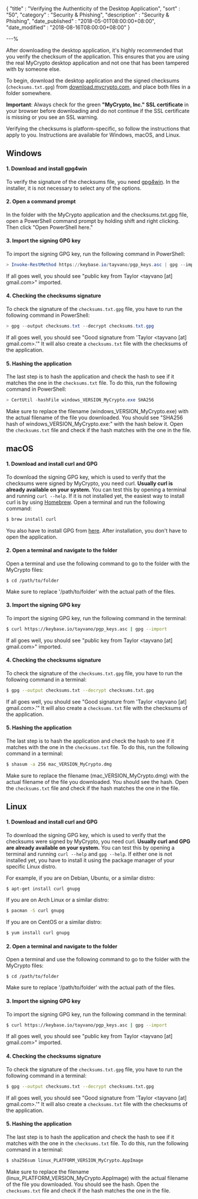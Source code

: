 {
"title"       : "Verifying the Authenticity of the Desktop Application",
"sort"        : "50",
"category"    : "Security & Phishing",
"description" : "Security & Phishing",
"date_published" : "2018-05-01T08:00:00+08:00",
"date_modified"  : "2018-08-16T08:00:00+08:00"
}

---%

After downloading the desktop application, it's highly recommended that you verify the checksum of the application. This ensures that you are using the real MyCrypto desktop application and not one that has been tampered with by someone else.

To begin, download the desktop application and the signed checksums (`checksums.txt.gpg`) from [download.mycrypto.com](https://download.mycrypto.com/), and place both files in a folder somewhere.

**Important**: Always check for the green **"MyCrypto, Inc." SSL certificate** in your browser before downloading and do not continue if the SSL certificate is missing or you see an SSL warning.

Verifying the checksums is platform-specific, so follow the instructions that apply to you. Instructions are available for Windows, macOS, and Linux.

## Windows
#### 1. Download and install gpg4win
To verify the signature of the checksums file, you need [gpg4win](https://gpg4win.org/get-gpg4win.html). In the installer, it is not necessary to select any of the options.

#### 2. Open a command prompt
In the folder with the MyCrypto application and the checksums.txt.gpg file, open a PowerShell command prompt by holding shift and right clicking. Then click "Open PowerShell here."

#### 3. Import the signing GPG key
To import the signing GPG key, run the following command in PowerShell:
```powershell
> Invoke-RestMethod https://keybase.io/tayvano/pgp_keys.asc | gpg --import
```
If all goes well, you should see "public key from Taylor <tayvano [at] gmail.com>" imported.

#### 4. Checking the checksums signature
To check the signature of the `checksums.txt.gpg` file, you have to run the following command in PowerShell:
```powershell
> gpg --output checksums.txt --decrypt checksums.txt.gpg
```
If all goes well, you should see "Good signature from 'Taylor <tayvano [at] gmail.com>.'" It will also create a `checksums.txt` file with the checksums of the application.

#### 5. Hashing the application
The last step is to hash the application and check the hash to see if it matches the one in the `checksums.txt` file. To do this, run the following command in PowerShell:
```powershell
> CertUtil -hashFile windows_VERSION_MyCrypto.exe SHA256
```
Make sure to replace the filename (windows_VERSION_MyCrypto.exe) with the actual filename of the file you downloaded. You should see "SHA256 hash of windows_VERSION_MyCrypto.exe:" with the hash below it. Open the `checksums.txt` file and check if the hash matches with the one in the file.

## macOS
#### 1. Download and install curl and GPG
To download the signing GPG key, which is used to verify that the checksums were signed by MyCrypto, you need curl. **Usually curl is already available on your system.** You can test this by opening a terminal and running `curl --help`. If it is not installed yet, the easiest way to install curl is by using [Homebrew](https://brew.sh/). Open a terminal and run the following command:
```bash
$ brew install curl
```
You also have to install GPG from [here](https://gpgtools.org/). After installation, you don't have to open the application.

#### 2. Open a terminal and navigate to the folder
Open a terminal and use the following command to go to the folder with the MyCrypto files:
```
$ cd /path/to/folder
```
Make sure to replace '/path/to/folder' with the actual path of the files.

#### 3. Import the signing GPG key
To import the signing GPG key, run the following command in the terminal:
```bash
$ curl https://keybase.io/tayvano/pgp_keys.asc | gpg --import
```
If all goes well, you should see "public key from Taylor <tayvano [at] gmail.com>" imported.

#### 4. Checking the checksums signature
To check the signature of the `checksums.txt.gpg` file, you have to run the following command in a terminal:
```bash
$ gpg --output checksums.txt --decrypt checksums.txt.gpg
```
If all goes well, you should see "Good signature from 'Taylor <tayvano [at] gmail.com>.'" It will also create a `checksums.txt` file with the checksums of the application.

#### 5. Hashing the application
The last step is to hash the application and check the hash to see if it matches with the one in the `checksums.txt` file. To do this, run the following command in a terminal:
```bash
$ shasum -a 256 mac_VERSION_MyCrypto.dmg
```
Make sure to replace the filename (mac_VERSION_MyCrypto.dmg) with the actual filename of the file you downloaded. You should see the hash. Open the `checksums.txt` file and check if the hash matches the one in the file.

## Linux
#### 1. Download and install curl and GPG
To download the signing GPG key, which is used to verify that the checksums were signed by MyCrypto, you need curl. **Usually curl and GPG are already available on your system.** You can test this by opening a terminal and running `curl --help` and `gpg --help`. If either one is not installed yet, you have to install it using the package manager of your specific Linux distro.

For example, if you are on Debian, Ubuntu, or a similar distro:
```bash
$ apt-get install curl gnupg
```

If you are on Arch Linux or a similar distro:
```bash
$ pacman -S curl gnupg
```

If you are on CentOS or a similar distro:
```bash
$ yum install curl gnupg
```

#### 2. Open a terminal and navigate to the folder
Open a terminal and use the following command to go to the folder with the MyCrypto files:
```
$ cd /path/to/folder
```
Make sure to replace '/path/to/folder' with the actual path of the files.

#### 3. Import the signing GPG key
To import the signing GPG key, run the following command in the terminal:
```bash
$ curl https://keybase.io/tayvano/pgp_keys.asc | gpg --import
```
If all goes well, you should see "public key from Taylor <tayvano [at] gmail.com>" imported.

#### 4. Checking the checksums signature
To check the signature of the `checksums.txt.gpg` file, you have to run the following command in a terminal:
```bash
$ gpg --output checksums.txt --decrypt checksums.txt.gpg
```
If all goes well, you should see "Good signature from 'Taylor <tayvano [at] gmail.com>.'" It will also create a `checksums.txt` file with the checksums of the application.

#### 5. Hashing the application
The last step is to hash the application and check the hash to see if it matches with the one in the `checksums.txt` file. To do this, run the following command in a terminal:
```bash
$ sha256sum linux_PLATFORM_VERSION_MyCrypto.AppImage
```
Make sure to replace the filename (linux_PLATFORM_VERSION_MyCrypto.AppImage) with the actual filename of the file you downloaded. You should see the hash. Open the `checksums.txt` file and check if the hash matches the one in the file.
